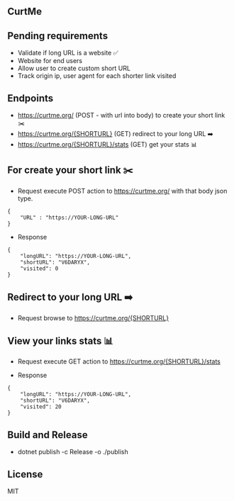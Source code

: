 ## CurtMe

## Pending requirements
 * Validate if long URL is a website :white_check_mark:	
 * Website for end users
 * Allow user to create custom short URL
 * Track origin ip, user agent for each shorter link visited

## Endpoints
  * https://curtme.org/ (POST - with url into body) to create your short link :scissors:	
  * https://curtme.org/{SHORTURL} (GET) redirect to your long URL :arrow_right:
  * https://curtme.org/{SHORTURL}/stats (GET) get your stats :bar_chart:
  
## For create your short link :scissors:	
- Request
  execute POST action to https://curtme.org/ with that body json type.
```
{
    "URL" : "https://YOUR-LONG-URL"
}
```
- Response
```
{
    "longURL": "https://YOUR-LONG-URL",
    "shortURL": "V6DARYX",
    "visited": 0
}
```
  
## Redirect to your long URL :arrow_right:
- Request
  browse to https://curtme.org/{SHORTURL}

## View your links stats :bar_chart:
- Request
  execute GET action to https://curtme.org/{SHORTURL}/stats
  
- Response
```
{
    "longURL": "https://YOUR-LONG-URL",
    "shortURL": "V6DARYX",
    "visited": 20
}
```

## Build and Release

- dotnet publish -c Release -o ./publish

## License
MIT

